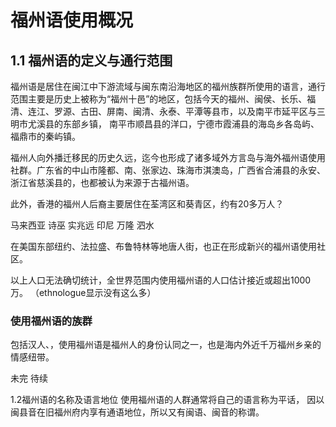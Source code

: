 # 福州语使用概况

## 1.1 福州语的定义与通行范围
福州语是居住在闽江中下游流域与闽东南沿海地区的福州族群所使用的语言，通行范围主要是历史上被称为“福州十邑”的地区，包括今天的福州、闽侯、长乐、福清、连江、罗源、古田、屏南、闽清、永泰、平潭等县市，以及南平市延平区与三明市尤溪县的东部乡镇， 南平市顺昌县的洋口，宁德市霞浦县的海岛乡各岛屿、福鼎市的秦屿镇。

福州人向外播迁移民的历史久远，迄今也形成了诸多域外方言岛与海外福州语使用社群。广东省的中山市隆都、南、张家边、珠海市淇澳岛，广西省合浦县的永安、浙江省慈溪县的，也都被认为来源于古福州语。

此外，香港的福州人后裔主要居住在荃湾区和葵青区，约有20多万人？

马来西亚 诗巫 实兆远  印尼 万隆 泗水 

在美国东部纽约、法拉盛、布鲁特林等地唐人街，也正在形成新兴的福州语使用社区。

以上人口无法确切统计，全世界范围内使用福州语的人口估计接近或超出1000万。 （ethnologue显示没有这么多）
   
### 使用福州语的族群
包括汉人、，使用福州语是福州人的身份认同之一，也是海内外近千万福州乡亲的情感纽带。
   
   未完 待续
   
   
   
   
   
   
   
   

   1.2福州语的名称及语言地位
   使用福州语的人群通常将自己的语言称为平话，
   因以闽县音在旧福州府内享有通语地位，所以又有闽语、闽音的称谓。



